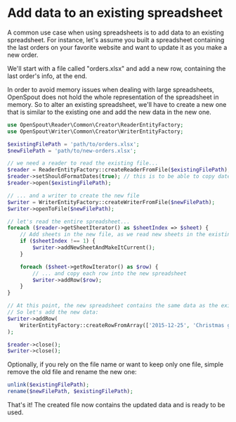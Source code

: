 # Add data to an existing spreadsheet

A common use case when using spreadsheets is to add data to an existing spreadsheet. For instance, let's assume you built a spreadsheet containing the last orders on your favorite website and want to update it as you make a new order.

We'll start with a file called "orders.xlsx" and add a new row, containing the last order's info, at the end.

In order to avoid memory issues when dealing with large spreadsheets, OpenSpout does not hold the whole representation of the spreadsheet in memory. So to alter an existing spreadsheet, we'll have to create a new one that is similar to the existing one and add the new data in the new one.

```php
use OpenSpout\Reader\Common\Creator\ReaderEntityFactory;
use OpenSpout\Writer\Common\Creator\WriterEntityFactory;

$existingFilePath = 'path/to/orders.xlsx';
$newFilePath = 'path/to/new-orders.xlsx';

// we need a reader to read the existing file...
$reader = ReaderEntityFactory::createReaderFromFile($existingFilePath);
$reader->setShouldFormatDates(true); // this is to be able to copy dates
$reader->open($existingFilePath);

// ... and a writer to create the new file
$writer = WriterEntityFactory::createWriterFromFile($newFilePath);
$writer->openToFile($newFilePath);

// let's read the entire spreadsheet...
foreach ($reader->getSheetIterator() as $sheetIndex => $sheet) {
    // Add sheets in the new file, as we read new sheets in the existing one
    if ($sheetIndex !== 1) {
        $writer->addNewSheetAndMakeItCurrent();
    }

    foreach ($sheet->getRowIterator() as $row) {
        // ... and copy each row into the new spreadsheet
        $writer->addRow($row);
    }
}

// At this point, the new spreadsheet contains the same data as the existing one.
// So let's add the new data:
$writer->addRow(
    WriterEntityFactory::createRowFromArray(['2015-12-25', 'Christmas gift', 29, 'USD'])
);

$reader->close();
$writer->close();
```

Optionally, if you rely on the file name or want to keep only one file, simple remove the old file and rename the new one:

```php
unlink($existingFilePath);
rename($newFilePath, $existingFilePath);
```

That's it! The created file now contains the updated data and is ready to be used.
